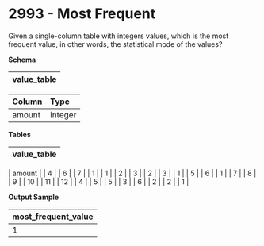 # 2993 - Most Frequent

Given a single-column table with integers values, which is the most frequent value, in other words, the statistical mode of the values?

**Schema**

| value_table |
|:-----------:|

| Column | Type    |
|:-------|:--------|
| amount | integer |

**Tables**

| value_table |
|:-----------:|

| amount |
| 4      |
| 6      |
| 7      |
| 1      |
| 1      |
| 2      |
| 3      |
| 2      |
| 3      |
| 1      |
| 5      |
| 6      |
| 1      |
| 7      |
| 8      |
| 9      |
| 10     |
| 11     |
| 12     |
| 4      |
| 5      |
| 5      |
| 3      |
| 6      |
| 2      |
| 2      |
| 1      |

**Output Sample**

| most_frequent_value |
|:--------------------|
| 1                   |
